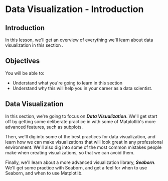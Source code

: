 
# Data Visualization - Introduction

## Introduction

In this lesson, we'll get an overview of everything we'll learn about data visualization in this section . 

## Objectives

You will be able to:

* Understand what you're going to learn in this section
* Understand why this will help you in your career as a data scientist.

## Data Visualization


In this section, we're going to focus on **_Data Visualization_**. We'll get start off by getting some deliberate practice in with some of Matplotlib's more advanced features, such as subplots.

Then, we'll dig into some of the best practices for data visualization, and learn how we can make visualizations that will look great in any professional environment. We'll also dig into some of the most common mistakes people make when creating visualizations, so that we can avoid them. 

Finally, we'll learn about a more advanced visualization library, **_Seaborn_**. We'll get some practice with Seaborn, and get a feel for when to use Seaborn, and when to use Matplotlib. 

